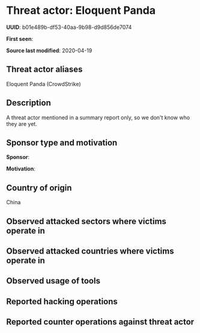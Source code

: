 # Threat actor: Eloquent Panda

**UUID**: b01e489b-df53-40aa-9b98-d9d856de7074

**First seen**: 

**Source last modified**: 2020-04-19

## Threat actor aliases

Eloquent Panda (CrowdStrike)

## Description

A threat actor mentioned in a summary report only, so we don't know who they are yet.

## Sponsor type and motivation

**Sponsor**: 

**Motivation**: 


## Country of origin

China

## Observed attacked sectors where victims operate in



## Observed attacked countries where victims operate in



## Observed usage of tools



## Reported hacking operations



## Reported counter operations against threat actor





